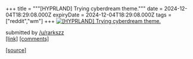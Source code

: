 +++
title = """[HYPRLAND] Trying cyberdream theme."""
date = 2024-12-04T18:29:08.000Z
expiryDate = 2024-12-04T18:29:08.000Z
tags = ["reddit","wm"]
+++
[![[HYPRLAND] Trying cyberdream theme.](https://b.thumbs.redditmedia.com/8qlIWYneyYf4sS77OP1UvATEO3o_QrVB3H4rkSv1HHk.jpg "[HYPRLAND] Trying cyberdream theme.")](https://www.reddit.com/r/unixporn/comments/1h6na7w/hyprland_trying_cyberdream_theme/)

submitted by [/u/rarkszz](https://www.reddit.com/user/rarkszz)  
[\[link\]](https://www.reddit.com/gallery/1h6na7w) [\[comments\]](https://www.reddit.com/r/unixporn/comments/1h6na7w/hyprland_trying_cyberdream_theme/)

[[source]](https://www.reddit.com/r/unixporn/comments/1h6na7w/hyprland_trying_cyberdream_theme/)
